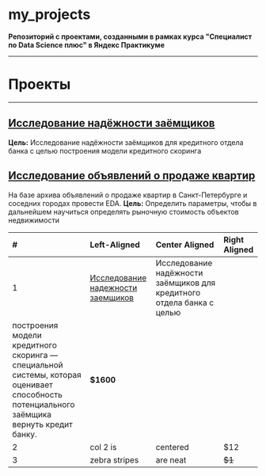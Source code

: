 # my_projects
**Репозиторий с проектами, созданными в рамках курса "Специалист по Data Science плюс" в Яндекс Практикуме**
____
# Проекты
____
## [Исследование надёжности заёмщиков](https://github.com/stovbunenko/projects-yandex-praktikum/tree/main/1.%20bank-project)
**Цель:**
Исследование надёжности заёмщиков для кредитного отдела банка с целью построения модели кредитного скоринга

## [Исследование объявлений о продаже квартир](https://github.com/stovbunenko/projects-yandex-praktikum/tree/main/2.%20real-estate%20)
На базе архива объявлений о продаже квартир в Санкт-Петербурге и соседних городах провести EDA. 
**Цель:**
Определить параметры, чтобы в дальнейшем научиться определять рыночную стоимость объектов недвижимости

|#   | Left-Aligned  | Center Aligned  | Right Aligned |
|:-- |:------------- |:--------------- |:------------- |
|1   | [Исследование надежности заемщиков](https://github.com/kalina-7/my_projects/tree/master/01.%20credibility_borrowers) | Исследование надёжности заёмщиков для кредитного отдела банка с целью
 построения модели кредитного скоринга — специальной системы, которая оценивает способность потенциального заёмщика вернуть кредит банку. |     **$1600** |
|2   | col 2 is      | centered        |         $12   |
|3   | zebra stripes | are neat        |        ~~$1~~ |

